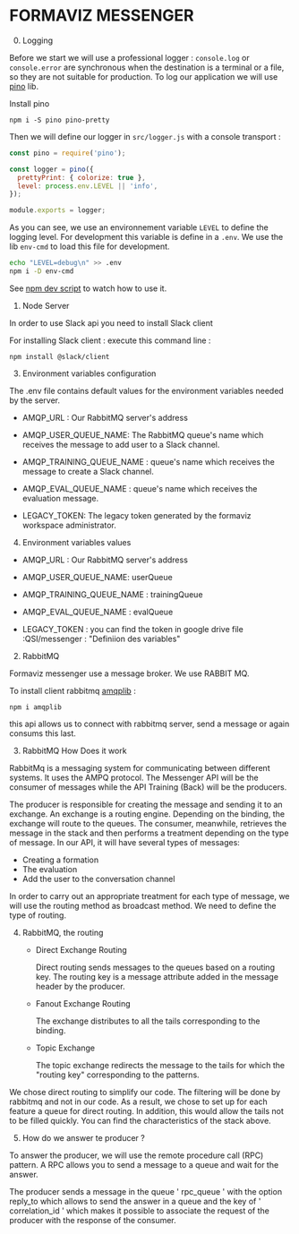 # FORMAVIZ MESSENGER

0. Logging

Before we start we will use a professional logger : `console.log` or `console.error` are synchronous when the destination is a terminal or a file, so they are not suitable for production. To log our application we will use [pino](https://www.npmjs.com/package/pino) lib.

Install pino

```
npm i -S pino pino-pretty
```

Then we will define our logger in `src/logger.js` with a console transport :

```js
const pino = require('pino');

const logger = pino({
  prettyPrint: { colorize: true },
  level: process.env.LEVEL || 'info',
});

module.exports = logger;
```

As you can see, we use an environnement variable `LEVEL` to define the logging level. For development this variable is define in a `.env`.
We use the lib `env-cmd` to load this file for development.

```sh
echo "LEVEL=debug\n" >> .env
npm i -D env-cmd
```

See [npm dev script](package.json#9) to watch how to use it.

1. Node Server 

In order to use Slack api you need to install Slack client 
	
For installing Slack client : execute this command line : 

```
npm install @slack/client
```	
 
3. Environment variables configuration 

 The .env file contains default values for the environment variables needed by the server.

   * AMQP_URL : Our RabbitMQ server's address 

   * AMQP_USER_QUEUE_NAME: The RabbitMQ queue's name which receives the message to add user to a Slack channel.

   * AMQP_TRAINING_QUEUE_NAME : queue's name which receives the message to create a Slack channel.

   * AMQP_EVAL_QUEUE_NAME : queue's name which receives the evaluation message.

   * LEGACY_TOKEN: The legacy token generated by the formaviz workspace administrator.
   
  4. Environment variables values 

   * AMQP_URL : Our RabbitMQ server's address 


   * AMQP_USER_QUEUE_NAME: userQueue


   * AMQP_TRAINING_QUEUE_NAME : trainingQueue


   * AMQP_EVAL_QUEUE_NAME : evalQueue


   * LEGACY_TOKEN : you can find the token in google drive file :QSI/messenger :  "Definiion des variables"	
   
2. RabbitMQ

Formaviz messenger use a message broker. We use RABBIT MQ. 

To install client rabbitmq [amqplib](https://www.npmjs.com/package/amqplib) :

```
npm i amqplib
```
this api allows us to connect with rabbitmq server, send a message or again consums this last.

3. RabbitMQ How Does it work 

RabbitMq is a messaging system for communicating between different systems. It uses the AMPQ protocol.
The Messenger API will be the consumer of messages while the API Training (Back) will be the producers.

The producer is responsible for creating the message and sending it to an exchange. An exchange is a routing engine. Depending on the binding, the exchange will route to the queues.
The consumer, meanwhile, retrieves the message in the stack and then performs a treatment depending on the type of message.
In our API, it will have several types of messages:

  * Creating a formation
  * The evaluation
  * Add the user to the conversation channel
  
In order to carry out an appropriate treatment for each type of message, we will use the routing method as broadcast method.
We need to define the type of routing.

4. RabbitMQ, the routing 

   * Direct Exchange Routing
  
     Direct routing sends messages to the queues based on a routing key. The routing key is a message attribute added in the message          header by the producer.
     
   * Fanout Exchange Routing
     
     The exchange distributes to all the tails corresponding to the binding.
     
   * Topic Exchange
     
     The topic exchange redirects the message to the tails for which the "routing key" corresponding to the patterns.


We chose direct routing to simplify our code. The filtering will be done by rabbitmq and not in our code. As a result, we chose to set up for each feature a queue for direct routing. In addition, this would allow the tails not to be filled quickly.
You can find the characteristics of the stack above.

5. How do we answer te producer ?

To answer the producer, we will use the remote procedure call (RPC) pattern. A RPC allows you to send a message to a queue and wait for the answer.

The producer sends a message in the queue \' rpc_queue \' with the option reply_to which allows to send the answer in a queue and the key of \' correlation_id \' which makes it possible to associate the request of the producer with the response of the consumer.    
    
